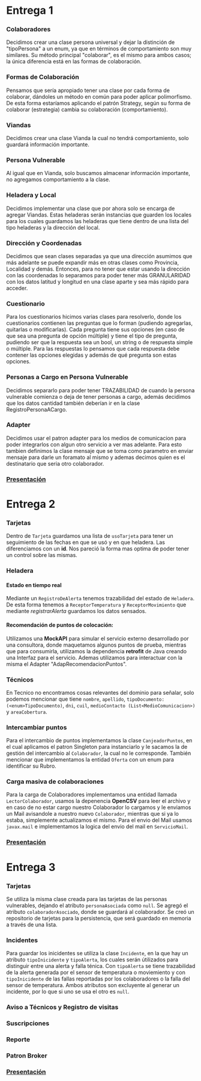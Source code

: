 # Entrega 1
### Colaboradores
Decidimos crear una clase persona universal y dejar la distinción de "tipoPersona" a un enum, ya que en términos de comportamiento son muy similares.
Su método principal "colaborar", es el mismo para ambos casos; la única diferencia está en las formas de colaboración.

### Formas de Colaboración
Pensamos que sería apropiado tener una clase por cada forma de colaborar, dándoles un método en común para poder aplicar polimorfismo.
De esta forma estaríamos aplicando el patrón Strategy, según su forma de colaborar (estrategia) cambia su colaboración (comportamiento).

### Viandas
Decidimos crear una clase Vianda la cual no tendrá comportamiento, solo guardará información importante.

### Persona Vulnerable
Al igual que en Vianda, solo buscamos almacenar información importante, no agregamos comportamiento a la clase.

### Heladera y Local
Decidimos implementar una clase que por ahora solo se encarga de agregar Viandas.
Estas heladeras serán instancias que guarden los locales para los cuales guardamos las heladeras que tiene dentro de una lista del tipo heladeras y la dirección del local.

### Dirección y Coordenadas
Decidimos que sean clases separadas ya que una dirección asumimos que más adelante se puede expandir más en otras clases como Provincia, Localidad y demás.
Entonces, para no tener que estar usando la dirección con las coordenadas lo separamos para poder tener más GRANULARIDAD con los datos latitud y longitud en una clase aparte y sea más rápido para acceder.

### Cuestionario
Para los cuestionarios hicimos varias clases para resolverlo, donde los cuestionarios contienen las preguntas que lo forman (pudiendo agregarlas, quitarlas o modificarlas).
Cada pregunta tiene sus opciones (en caso de que sea una pregunta de opción múltiple) y tiene el tipo de pregunta, pudiendo ser que la respuesta sea un bool, un string o de respuesta simple o múltiple.
Para las respuestas lo pensamos que cada respuesta debe contener las opciones elegidas y además de qué pregunta son estas opciones.

### Personas a Cargo en Persona Vulnerable
Decidimos separarlo para poder tener TRAZABILIDAD de cuando la persona vulnerable comienza o deja de tener personas a cargo, además decidimos que los datos cantidad también deberían ir en la clase RegistroPersonaACargo.

### Adapter
Decidimos usar el patron adapter para los medios de comunicacion para poder integrarlos con algun otro servicio a ver mas adelante. Para esto tambien definimos la clase mensaje que se toma como parametro en enviar mensaje para darle un foramato al mismo y ademas decimos quien es el destinatario que seria otro colaborador.

### [Presentación](https://docs.google.com/presentation/d/1jFLFnESTE-6EBGujE2pnB1lxX_4aHfvBhiC7T7vLYv4/edit?usp=sharing)

# Entrega 2

### Tarjetas
Dentro de `Tarjeta` guardamos una lista de `usoTarjeta` para tener un seguimiento de las fechas en que se usó y en que heladera. Las diferenciamos con un **id**. Nos pareció la forma mas optima de poder tener un control sobre las mismas.

### Heladera
#### Estado en tiempo real
Mediante un `RegistroDeAlerta` tenemos trazabilidad del estado de `Heladera`. De esta forma tenemos a `ReceptorTemperatura` y `ReceptorMovimiento` que mediante *registrarAlerta* guardamos los datos sensados.

#### Recomendación de puntos de colocación: 
  
Utilizamos una **MockAPI** para simular el servicio externo desarrollado por una consultora, donde maquetamos algunos puntos de prueba, mientras que para consumirla, utilizamos la dependencia **retrofit** de Java creando una Interfaz para el servicio. Ademas utilizamos para interactuar con la misma el Adapter "AdapRecomendacionPuntos". 
  
### Técnicos
En Tecnico no encontramos cosas relevantes del dominio para señalar, solo podemos mencionar que tiene `nombre`, `apellido`, `tipoDocumento: (<enum>TipoDocumento)`, `dni`, `cuil`, `medioContacto (List<MedioComunicacion>)` y `areaCobertura`.

### Intercambiar puntos
Para el intercambio de puntos implementamos la clase `CanjeadorPuntos`, en el cual aplicamos el patron Singleton para instanciarlo y le sacamos la de gestión del intercambio al `Colaborador`, la cual no le corresponde. También mencionar que implementamos la entidad `Oferta` con un enum para identificar su Rubro.

### Carga masiva de colaboraciones
Para la carga de Colaboradores implementamos una entidad llamada `LectorColaborador`, usamos la depenencia **OpenCSV** para leer el archivo y en caso de no estar cargo nuestro Colaborador lo cargamos y le enviamos un Mail avisandole a nuestro nuevo `Colaborador`, mientras que si ya lo estaba, simplemente actualizamos el mismo. Para el envio del Mail usamos `javax.mail` e implementamos la logica del envio del mail en `ServicioMail`.

### [Presentación](https://docs.google.com/presentation/d/1z4QXn5mHcOKwGmgaKVZ8y6dvehzVjKBkWpwnqpgsX58/edit?usp=sharing)

# Entrega 3
### Tarjetas
Se utiliza la misma clase creada para las tarjetas de las personas vulnerables, dejando el atributo `personaAsociada` como `null`. Se agregó el atributo `colaboradorAsociado`, donde se guardará al colaborador. Se creó un repositorio de tarjetas para la persistencia, que será guardado en memoria a través de una lista. 

### Incidentes
Para guardar los inicidentes se utiliza la clase `Incidente`, en la que hay un atributo `tipoInicidente` y `tipoAlerta`, los cuales serán útilizados para distinguir entre una alerta y falla ténica. Con `tipoAlerta` se tiene trazabilidad de la alerta generada por el sensor de temperatura o moviemiento y con `tipoInicidente` de las fallas reportadas por los colaboradores o la falla del sensor de temperatura. Ambos atributos son excluyente al generar un incidente, por lo que si uno se usa el otro es `null`.

### Aviso a Técnicos y Registro de visitas

### Suscripciones

### Reporte

### Patron Broker

### [Presentación](https://docs.google.com/presentation/d/17NP5en2xz6xWgHBH0dix2jR77S3u4nxxsPVAz0DYJ7E/edit?usp=sharing)

